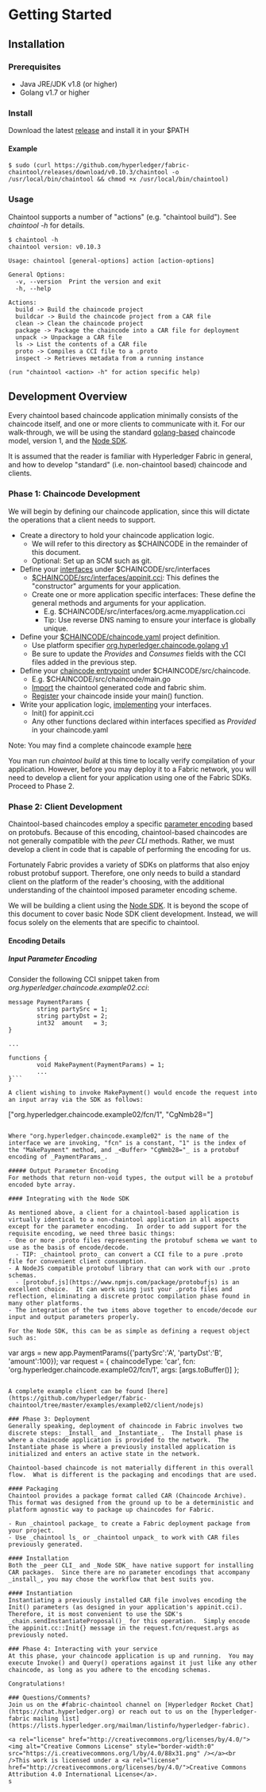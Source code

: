 # Getting Started

## Installation

### Prerequisites
- Java JRE/JDK v1.8 (or higher)
- Golang v1.7 or higher

### Install
Download the latest [release](https://github.com/hyperledger/fabric-chaintool/releases) and install it in your $PATH

#### Example
```
$ sudo (curl https://github.com/hyperledger/fabric-chaintool/releases/download/v0.10.3/chaintool -o /usr/local/bin/chaintool && chmod +x /usr/local/bin/chaintool)
```

### Usage
Chaintool supports a number of "actions" (e.g. "chaintool build").  See _chaintool -h_ for details.

```
$ chaintool -h
chaintool version: v0.10.3

Usage: chaintool [general-options] action [action-options]

General Options:
  -v, --version  Print the version and exit
  -h, --help

Actions:
  build -> Build the chaincode project
  buildcar -> Build the chaincode project from a CAR file
  clean -> Clean the chaincode project
  package -> Package the chaincode into a CAR file for deployment
  unpack -> Unpackage a CAR file
  ls -> List the contents of a CAR file
  proto -> Compiles a CCI file to a .proto
  inspect -> Retrieves metadata from a running instance

(run "chaintool <action> -h" for action specific help)
```

## Development Overview
Every chaintool based chaincode application minimally consists of the chaincode itself, and one or more clients to communicate with it.  For our walk-through, we will be using the standard [golang-based](platforms/golang.md#golang-chaincode-platform) chaincode model, version 1, and the [Node SDK](https://www.npmjs.com/package/fabric-client).

It is assumed that the reader is familiar with Hyperledger Fabric in general, and how to develop "standard" (i.e. non-chaintool based) chaincode and clients.

### Phase 1: Chaincode Development
We will begin by defining our chaincode application, since this will dictate the operations that a client needs to support.

- Create a directory to hold your chaincode application logic.
    - We will refer to this directory as $CHAINCODE in the remainder of this document.
    - Optional: Set up an SCM such as git.
- Define your [interfaces](interface.md) under $CHAINCODE/src/interfaces
    - [$CHAINCODE/src/interfaces/appinit.cci](interface.md#appinit-interface): This defines the "constructor" arguments for your application.
    - Create one or more application specific interfaces: These define the general methods and arguments for your application.
      - E.g. $CHAINCODE/src/interfaces/org.acme.myapplication.cci
      - Tip: Use reverse DNS naming to ensure your interface is globally unique.
- Define your [$CHAINCODE/chaincode.yaml](application-development.md#chaincodeyaml) project definition.
    - Use platform specifier [org.hyperledger.chaincode.golang v1](platforms/golang.md#platform-specifier)
    - Be sure to update the _Provides_ and _Consumes_ fields with the CCI files added in the previous step.
- Define your [chaincode entrypoint](platforms/golang.md#entry-point) under $CHAINCODE/src/chaincode.
    - E.g. $CHAINCODE/src/chaincode/main.go
    - [Import](platforms/golang.md#imports) the chaintool generated code and fabric shim.
    - [Register](platforms/golang.md#hooks-and-registration) your chaincode inside your main() function.
- Write your application logic, [implementing](platforms/golang.md#callbacks) your interfaces.
    - Init() for appinit.cci
    - Any other functions declared within interfaces specified as _Provided_ in your chaincode.yaml

Note: You may find a complete chaincode example [here](https://github.com/hyperledger/fabric-chaintool/tree/master/examples/example02/app)

You man run _chaintool build_ at this time to locally verify compilation of your application.  However, before you may deploy it to a Fabric network, you will need to develop a client for your application using one of the Fabric SDKs.  Proceed to Phase 2.


### Phase 2: Client Development
Chaintool-based chaincodes employ a specific [parameter encoding](client-development.md/#protocol) based on protobufs.  Because of this encoding, chaintool-based chaincodes are not generally compatible with the _peer CLI_ methods.  Rather, we must develop a client in code that is capable of performing the encoding for us.

Fortunately Fabric provides a variety of SDKs on platforms that also enjoy robust protobuf support.  Therefore, one only needs to build a standard client on the platform of the reader's choosing, with the additional understanding of the chaintool imposed parameter encoding scheme.

We will be building a client using the [Node SDK](https://www.npmjs.com/package/fabric-client).  It is beyond the scope of this document to cover basic Node SDK client development.  Instead, we will focus solely on the elements that are specific to chaintool.

#### Encoding Details
##### Input Parameter Encoding
Consider the following CCI snippet taken from _org.hyperledger.chaincode.example02.cci_:
```
message PaymentParams {
        string partySrc = 1;
        string partyDst = 2;
        int32  amount   = 3;
}

...

functions {
        void MakePayment(PaymentParams) = 1;
        ...
}```

A client wishing to invoke MakePayment() would encode the request into an input array via the SDK as follows:

```
["org.hyperledger.chaincode.example02/fcn/1", <Buffer> "CgNmb28="]
```

Where "org.hyperledger.chaincode.example02" is the name of the interface we are invoking, "fcn" is a constant, "1" is the index of the "MakePayment" method, and _<Buffer> "CgNmb28="_ is a protobuf encoding of _PaymentParams_.

##### Output Parameter Encoding
For methods that return non-void types, the output will be a protobuf encoded byte array.

#### Integrating with the Node SDK

As mentioned above, a client for a chaintool-based application is virtually identical to a non-chaintool application in all aspects except for the parameter encoding.  In order to add support for the requisite encoding, we need three basic things:
- One or more .proto files representing the protobuf schema we want to use as the basis of encode/decode.
  - TIP: _chaintool proto_ can convert a CCI file to a pure .proto file for convenient client consumption.
- A NodeJS compatible protobuf library that can work with our .proto schemas.
  - [protobuf.js](https://www.npmjs.com/package/protobufjs) is an excellent choice.  It can work using just your .proto files and reflection, eliminating a discrete protoc compilation phase found in many other platforms.
- The integration of the two items above together to encode/decode our input and output parameters properly.

For the Node SDK, this can be as simple as defining a request object such as:
```
var args = new app.PaymentParams({'partySrc':'A', 'partyDst':'B', 'amount':100});
var request = {
    chaincodeType: 'car',
    fcn: 'org.hyperledger.chaincode.example02/fcn/1',
    args: [args.toBuffer()]
};
```

A complete example client can be found [here](https://github.com/hyperledger/fabric-chaintool/tree/master/examples/example02/client/nodejs)

### Phase 3: Deployment
Generally speaking, deployment of chaincode in Fabric involves two discrete steps: _Install_ and _Instantiate_.  The Install phase is where a chaincode application is provided to the network.  The Instantiate phase is where a previously installed application is initialized and enters an active state in the network.

Chaintool-based chaincode is not materially different in this overall flow.  What is different is the packaging and encodings that are used.

#### Packaging
Chaintool provides a package format called CAR (Chaincode Archive).  This format was designed from the ground up to be a deterministic and platform agnostic way to package up chaincodes for Fabric.

- Run _chaintool package_ to create a Fabric deployment package from your project.
- Use _chaintool ls_ or _chaintool unpack_ to work with CAR files previously generated.

#### Installation
Both the _peer CLI_ and _Node SDK_ have native support for installing CAR packages.  Since there are no parameter encodings that accompany _install_, you may chose the workflow that best suits you.

#### Instantiation
Instantiating a previously installed CAR file involves encoding the Init() parameters (as designed in your application's appinit.cci).  Therefore, it is most convenient to use the SDK's _chain.sendInstantiateProposal()_ for this operation.  Simply encode the appinit.cc::Init{} message in the request.fcn/request.args as previously noted.

### Phase 4: Interacting with your service
At this phase, your chaincode application is up and running.  You may execute Invoke() and Query() operations against it just like any other chaincode, as long as you adhere to the encoding schemas.

Congratulations!

### Questions/Comments?
Join us on the #fabric-chaintool channel on [Hyperledger Rocket Chat](https://chat.hyperledger.org) or reach out to us on the [hyperledger-fabric mailing list](https://lists.hyperledger.org/mailman/listinfo/hyperledger-fabric).

<a rel="license" href="http://creativecommons.org/licenses/by/4.0/"><img alt="Creative Commons License" style="border-width:0" src="https://i.creativecommons.org/l/by/4.0/88x31.png" /></a><br />This work is licensed under a <a rel="license" href="http://creativecommons.org/licenses/by/4.0/">Creative Commons Attribution 4.0 International License</a>.
s
